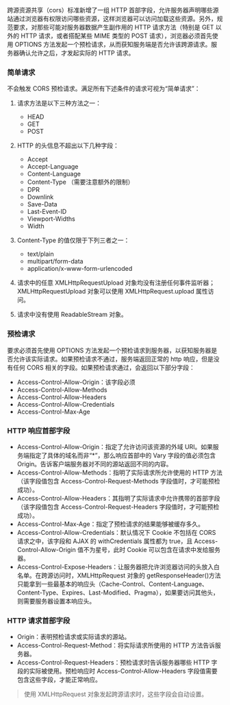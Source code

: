 跨源资源共享（cors）标准新增了一组 HTTP 首部字段，允许服务器声明哪些源站通过浏览器有权限访问哪些资源，这样浏览器可以访问加载这些资源。另外，规范要求，对那些可能对服务器数据产生副作用的 HTTP 请求方法（特别是 GET 以外的 HTTP 请求，或者搭配某些 MIME 类型的 POST 请求），浏览器必须首先使用 OPTIONS 方法发起一个预检请求，从而获知服务端是否允许该跨源请求。服务器确认允许之后，才发起实际的 HTTP 请求。

### 简单请求

不会触发 CORS 预检请求。满足所有下述条件的请求可视为“简单请求”：

1. 请求方法是以下三种方法之一：

   - HEAD
   - GET
   - POST

2. HTTP 的头信息不超出以下几种字段：

   - Accept
   - Accept-Language
   - Content-Language
   - Content-Type （需要注意额外的限制）
   - DPR
   - Downlink
   - Save-Data
   - Last-Event-ID
   - Viewport-Widths
   - Width

3. Content-Type 的值仅限于下列三者之一：

   - text/plain
   - multipart/form-data
   - application/x-www-form-urlencoded

4. 请求中的任意 XMLHttpRequestUpload 对象均没有注册任何事件监听器；XMLHttpRequestUpload 对象可以使用 XMLHttpRequest.upload 属性访问。
5. 请求中没有使用 ReadableStream 对象。

### 预检请求

要求必须首先使用 OPTIONS 方法发起一个预检请求到服务器，以获知服务器是否允许该实际请求。如果预检请求不通过，服务端返回正常的 http 响应，但是没有任何 CORS 相关的字段。如果预检请求通过，会返回以下部分字段：

- Access-Control-Allow-Origin：该字段必须
- Access-Control-Allow-Methods
- Access-Control-Allow-Headers
- Access-Control-Allow-Credentials
- Access-Control-Max-Age

### HTTP 响应首部字段

- Access-Control-Allow-Origin：指定了允许访问该资源的外域 URI。如果服务端指定了具体的域名而非“\*”，那么响应首部中的 Vary 字段的值必须包含 Origin。告诉客户端服务器对不同的源站返回不同的内容。
- Access-Control-Allow-Methods：指明了实际请求所允许使用的 HTTP 方法（该字段值包含 Access-Control-Request-Methods 字段值时，才可能预检成功）。
- Access-Control-Allow-Headers：其指明了实际请求中允许携带的首部字段（该字段值包含 Access-Control-Request-Headers 字段值时，才可能预检成功）。
- Access-Control-Max-Age：指定了预检请求的结果能够被缓存多久。
- Access-Control-Allow-Credentials：默认情况下 Cookie 不包括在 CORS 请求之中，该字段和 AJAX 的 withCredentials 属性都为 true，且 Access-Control-Allow-Origin 值不为星号，此时 Cookie 可以包含在请求中发给服务器。
- Access-Control-Expose-Headers：让服务器把允许浏览器访问的头放入白名单。在跨源访问时，XMLHttpRequest 对象的 getResponseHeader()方法只能拿到一些最基本的响应头（Cache-Control、Content-Language、Content-Type、Expires、Last-Modified、Pragma），如果要访问其他头，则需要服务器设置本响应头。

### HTTP 请求首部字段

- Origin：表明预检请求或实际请求的源站。
- Access-Control-Request-Method：将实际请求所使用的 HTTP 方法告诉服务器。
- Access-Control-Request-Headers：预检请求时告诉服务器哪些 HTTP 字段的实际被使用。预检响应时 Access-Control-Allow-Headers 字段值需要包含这些字段，才能正常响应。

> 使用 XMLHttpRequest 对象发起跨源请求时，这些字段会自动设置。
